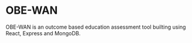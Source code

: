 # OBE-WAN
OBE-WAN is an outcome based education assessment tool builting using React, Express and MongoDB.
